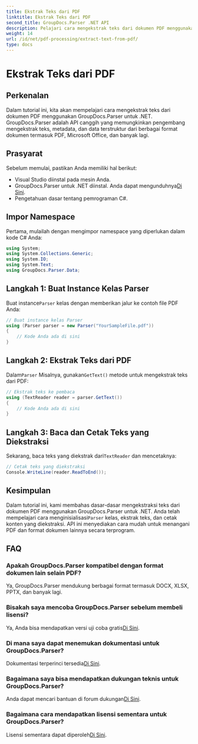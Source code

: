```yaml
---
title: Ekstrak Teks dari PDF
linktitle: Ekstrak Teks dari PDF
second_title: GroupDocs.Parser .NET API
description: Pelajari cara mengekstrak teks dari dokumen PDF menggunakan GroupDocs.Parser untuk .NET. Tutorial langkah demi langkah untuk pengembang.
weight: 14
url: /id/net/pdf-processing/extract-text-from-pdf/
type: docs
---
```

# Ekstrak Teks dari PDF

## Perkenalan
Dalam tutorial ini, kita akan mempelajari cara mengekstrak teks dari dokumen PDF menggunakan GroupDocs.Parser untuk .NET. GroupDocs.Parser adalah API canggih yang memungkinkan pengembang mengekstrak teks, metadata, dan data terstruktur dari berbagai format dokumen termasuk PDF, Microsoft Office, dan banyak lagi.
## Prasyarat
Sebelum memulai, pastikan Anda memiliki hal berikut:
- Visual Studio diinstal pada mesin Anda.
-  GroupDocs.Parser untuk .NET diinstal. Anda dapat mengunduhnya[Di Sini](https://releases.groupdocs.com/parser/net/).
- Pengetahuan dasar tentang pemrograman C#.

## Impor Namespace
Pertama, mulailah dengan mengimpor namespace yang diperlukan dalam kode C# Anda:
```csharp
using System;
using System.Collections.Generic;
using System.IO;
using System.Text;
using GroupDocs.Parser.Data;
```
## Langkah 1: Buat Instance Kelas Parser
 Buat instance`Parser` kelas dengan memberikan jalur ke contoh file PDF Anda:
```csharp
// Buat instance kelas Parser
using (Parser parser = new Parser("YourSampleFile.pdf"))
{
    // Kode Anda ada di sini
}
```
## Langkah 2: Ekstrak Teks dari PDF
 Dalam`Parser` Misalnya, gunakan`GetText()` metode untuk mengekstrak teks dari PDF:
```csharp
// Ekstrak teks ke pembaca
using (TextReader reader = parser.GetText())
{
    // Kode Anda ada di sini
}
```
## Langkah 3: Baca dan Cetak Teks yang Diekstraksi
 Sekarang, baca teks yang diekstrak dari`TextReader` dan mencetaknya:
```csharp
// Cetak teks yang diekstraksi
Console.WriteLine(reader.ReadToEnd());
```

## Kesimpulan
 Dalam tutorial ini, kami membahas dasar-dasar mengekstraksi teks dari dokumen PDF menggunakan GroupDocs.Parser untuk .NET. Anda telah mempelajari cara menginisialisasi`Parser` kelas, ekstrak teks, dan cetak konten yang diekstraksi. API ini menyediakan cara mudah untuk menangani PDF dan format dokumen lainnya secara terprogram.

## FAQ
### Apakah GroupDocs.Parser kompatibel dengan format dokumen lain selain PDF?
Ya, GroupDocs.Parser mendukung berbagai format termasuk DOCX, XLSX, PPTX, dan banyak lagi.
### Bisakah saya mencoba GroupDocs.Parser sebelum membeli lisensi?
 Ya, Anda bisa mendapatkan versi uji coba gratis[Di Sini](https://releases.groupdocs.com/).
### Di mana saya dapat menemukan dokumentasi untuk GroupDocs.Parser?
 Dokumentasi terperinci tersedia[Di Sini](https://tutorials.groupdocs.com/parser/net/).
### Bagaimana saya bisa mendapatkan dukungan teknis untuk GroupDocs.Parser?
 Anda dapat mencari bantuan di forum dukungan[Di Sini](https://forum.groupdocs.com/c/parser/17).
### Bagaimana cara mendapatkan lisensi sementara untuk GroupDocs.Parser?
 Lisensi sementara dapat diperoleh[Di Sini](https://purchase.groupdocs.com/temporary-license/).